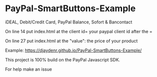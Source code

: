 # PayPal-SmartButtons-Example
iDEAL, Debit/Credit Card, PayPal Balance, Sofort &amp; Bancontact

On line 14 put index.html at the client id= your paypal client id after the =

On line 27 put index.html at the "value": the price of your product

Example: https://djaydenr.github.io/PayPal-SmartButtons-Example/

This project is 100% build on the PayPal Javascript SDK.

For help make an issue 
